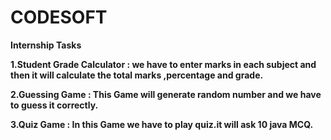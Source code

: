 # CODESOFT
<b>Internship Tasks<b>

<b>1.Student Grade Calculator <b>: we have to enter  marks in each subject and then it will calculate the total marks ,percentage and grade.

<b>2.Guessing Game <b>: This Game will generate random number and we have to guess it correctly.

<b>3.Quiz Game<b> : In this Game we have to play quiz.it will ask 10 java MCQ.
